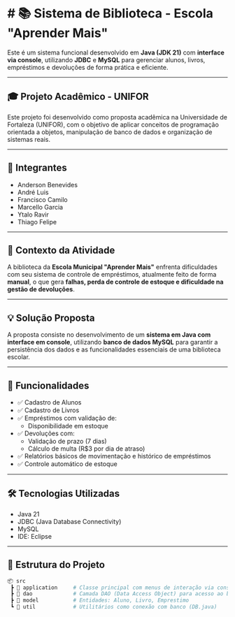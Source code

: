 # # 📚 Sistema de Biblioteca - Escola "Aprender Mais"

Este é um sistema funcional desenvolvido em **Java (JDK 21)** com **interface via console**, utilizando **JDBC** e **MySQL** para gerenciar alunos, livros, empréstimos e devoluções de forma prática e eficiente.

---

## 🎓 Projeto Acadêmico - UNIFOR

Este projeto foi desenvolvido como proposta acadêmica na Universidade de Fortaleza (UNIFOR), com o objetivo de aplicar conceitos de programação orientada a objetos, manipulação de banco de dados e organização de sistemas reais.

---

## 👥 Integrantes

- Anderson Benevides  
- André Luis  
- Francisco Camilo  
- Marcello Garcia  
- Ytalo Ravir  
- Thiago Felipe

---

## 🏫 Contexto da Atividade

A biblioteca da **Escola Municipal "Aprender Mais"** enfrenta dificuldades com seu sistema de controle de empréstimos, atualmente feito de forma **manual**, o que gera **falhas, perda de controle de estoque e dificuldade na gestão de devoluções**.

---

## 💡 Solução Proposta

A proposta consiste no desenvolvimento de um **sistema em Java com interface em console**, utilizando **banco de dados MySQL** para garantir a persistência dos dados e as funcionalidades essenciais de uma biblioteca escolar.

---

## 🔧 Funcionalidades

- ✅ Cadastro de Alunos  
- ✅ Cadastro de Livros  
- ✅ Empréstimos com validação de:
  - Disponibilidade em estoque
- ✅ Devoluções com:
  - Validação de prazo (7 dias)
  - Cálculo de multa (R$3 por dia de atraso)
- ✅ Relatórios básicos de movimentação e histórico de empréstimos
- ✅ Controle automático de estoque

---

## 🛠 Tecnologias Utilizadas

- Java 21
- JDBC (Java Database Connectivity)
- MySQL
- IDE: Eclipse

---

## 📁 Estrutura do Projeto

```bash
📦 src
 ┣ 📂 application     # Classe principal com menus de interação via console
 ┣ 📂 dao             # Camada DAO (Data Access Object) para acesso ao banco
 ┣ 📂 model           # Entidades: Aluno, Livro, Emprestimo
 ┗ 📂 util            # Utilitários como conexão com banco (DB.java)
